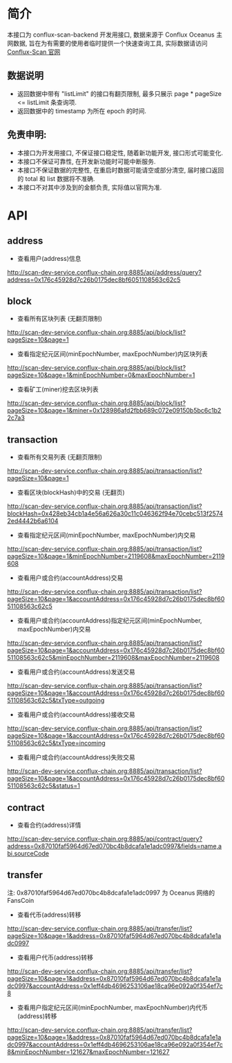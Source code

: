 # 简介

本接口为 conflux-scan-backend 开发用接口, 数据来源于 Conflux Oceanus 主网数据, 
旨在为有需要的使用者临时提供一个快速查询工具, 实际数据请访问 [Conflux-Scan 官网](http://www.confluxscan.io/)

## 数据说明

* 返回数据中带有 "listLimit" 的接口有翻页限制, 最多只展示 page * pageSize <= listLimit 条查询项.
* 返回数据中的 timestamp 为所在 epoch 的时间.

## 免责申明:

* 本接口为开发用接口, 不保证接口稳定性, 随着新功能开发, 接口形式可能变化.
* 本接口不保证可靠性, 在开发新功能时可能中断服务.
* 本接口不保证数据的完整性, 在重启时数据可能请空或部分清空, 届时接口返回的 total 和 list 数据将不准确.
* 本接口不对其中涉及到的金额负责, 实际值以官网为准.

# API

## address

* 查看用户(address)信息

http://scan-dev-service.conflux-chain.org:8885/api/address/query?address=0x176c45928d7c26b0175dec8bf6051108563c62c5

## block

* 查看所有区块列表 (无翻页限制)

http://scan-dev-service.conflux-chain.org:8885/api/block/list?pageSize=10&page=1

* 查看指定纪元区间(minEpochNumber, maxEpochNumber)内区块列表

http://scan-dev-service.conflux-chain.org:8885/api/block/list?pageSize=10&page=1&minEpochNumber=0&maxEpochNumber=1

* 查看矿工(miner)挖去区块列表

http://scan-dev-service.conflux-chain.org:8885/api/block/list?pageSize=10&page=1&miner=0x128986afd2fbb689c072e09150b5bc6c1b22c7a3

## transaction

* 查看所有交易列表 (无翻页限制)

http://scan-dev-service.conflux-chain.org:8885/api/transaction/list?pageSize=10&page=1

* 查看区块(blockHash)中的交易 (无翻页)

http://scan-dev-service.conflux-chain.org:8885/api/transaction/list?blockHash=0x428eb34cb1a4e56a626a30c11c046362f94e70cebc513f25742ed4442b6a6104

* 查看指定纪元区间(minEpochNumber, maxEpochNumber)内交易

http://scan-dev-service.conflux-chain.org:8885/api/transaction/list?pageSize=10&page=1&minEpochNumber=2119608&maxEpochNumber=2119608

* 查看用户或合约(accountAddress)交易

http://scan-dev-service.conflux-chain.org:8885/api/transaction/list?pageSize=10&page=1&accountAddress=0x176c45928d7c26b0175dec8bf6051108563c62c5

* 查看用户或合约(accountAddress)指定纪元区间(minEpochNumber, maxEpochNumber)内交易

http://scan-dev-service.conflux-chain.org:8885/api/transaction/list?pageSize=10&page=1&accountAddress=0x176c45928d7c26b0175dec8bf6051108563c62c5&minEpochNumber=2119608&maxEpochNumber=2119608

* 查看用户或合约(accountAddress)发送交易

http://scan-dev-service.conflux-chain.org:8885/api/transaction/list?pageSize=10&page=1&accountAddress=0x176c45928d7c26b0175dec8bf6051108563c62c5&txType=outgoing

* 查看用户或合约(accountAddress)接收交易

http://scan-dev-service.conflux-chain.org:8885/api/transaction/list?pageSize=10&page=1&accountAddress=0x176c45928d7c26b0175dec8bf6051108563c62c5&txType=incoming

* 查看用户或合约(accountAddress)失败交易

http://scan-dev-service.conflux-chain.org:8885/api/transaction/list?pageSize=10&page=1&accountAddress=0x176c45928d7c26b0175dec8bf6051108563c62c5&status=1

## contract

* 查看合约(address)详情

http://scan-dev-service.conflux-chain.org:8885/api/contract/query?address=0x87010faf5964d67ed070bc4b8dcafa1e1adc0997&fields=name,abi,sourceCode

## transfer 

注: 0x87010faf5964d67ed070bc4b8dcafa1e1adc0997 为 Oceanus 网络的 FansCoin

* 查看代币(address)转移 

http://scan-dev-service.conflux-chain.org:8885/api/transfer/list?pageSize=10&page=1&address=0x87010faf5964d67ed070bc4b8dcafa1e1adc0997

* 查看用户代币(address)转移

http://scan-dev-service.conflux-chain.org:8885/api/transfer/list?pageSize=10&page=1&address=0x87010faf5964d67ed070bc4b8dcafa1e1adc0997&accountAddress=0x1eff4db4696253106ae18ca96e092a0f354ef7c8

* 查看用户指定纪元区间(minEpochNumber, maxEpochNumber)内代币(address)转移

http://scan-dev-service.conflux-chain.org:8885/api/transfer/list?pageSize=10&page=1&address=0x87010faf5964d67ed070bc4b8dcafa1e1adc0997&accountAddress=0x1eff4db4696253106ae18ca96e092a0f354ef7c8&minEpochNumber=121627&maxEpochNumber=121627
